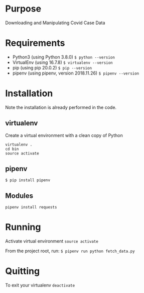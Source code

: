 # Purpose
Downloading and Manipulating Covid Case Data

# Requirements
 - Python3 (using Python 3.8.0)
 `$ python --version`
 - VirtualEnv (using 16.7.8)
 `$ virtualenv --version`
 - pip (using pip 20.0.2)
 `$ pip --version`
 - pipenv (using pipenv, version 2018.11.26)
 `$ pipenv --version`

# Installation

Note the installation is already performed in the code.

## virtualenv
Create a virtual environment with a clean copy of Python
```
virtualenv .
cd bin
source activate
```

## pipenv
`$ pip install pipenv`

## Modules
```
pipenv install requests
```

# Running
Activate virtual environment
`source activate`

From the project root, run:
`$ pipenv run python fetch_data.py`


# Quitting
To exit your virtualenv
`deactivate`
